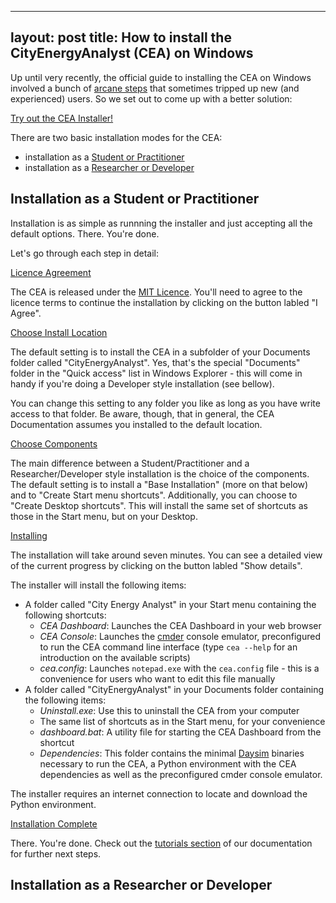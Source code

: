 
---
layout: post
title: How to install the CityEnergyAnalyst (CEA) on Windows
---

Up until very recently, the official guide to installing the CEA on Windows involved a bunch of [arcane steps](https://city-energy-analyst.readthedocs.io/en/latest/installation-on-windows-manual.html) that sometimes tripped up new (and experienced) users. So we set out to come up with a better solution:

[Try out the CEA Installer!](https://cityenergyanalyst.com/tryit)

There are two basic installation modes for the CEA:

- installation as a [Student or Practitioner](https://city-energy-analyst.readthedocs.io/en/latest/user-personas.html)
- installation as a [Researcher or Developer](https://city-energy-analyst.readthedocs.io/en/latest/user-personas.html)

## Installation as a Student or Practitioner

Installation is as simple as runnning the installer and just accepting all the default options. There. You're done.

Let's go through each step in detail:

[Licence Agreement]({{site.url}}/images/2019-05-15-installing-cea-on-windows/licence-agreement.png)

The CEA is released under the [MIT Licence](https://en.wikipedia.org/wiki/MIT_License). You'll need to agree to the licence terms to continue the installation by clicking on the button labled "I Agree".

[Choose Install Location]({{site.url}}/images/2019-05-15-installing-cea-on-windows/choose-install-location.png)

The default setting is to install the CEA in a subfolder of your Documents folder called "CityEnergyAnalyst". Yes, that's the special "Documents" folder in the "Quick access" list in Windows Explorer - this will come in handy if you're doing a Developer style installation (see bellow).

You can change this setting to any folder you like as long as you have write access to that folder. Be aware, though, that in general, the CEA Documentation assumes you installed to the default location.

[Choose Components]({{site.url}}/images/2019-05-15-installing-cea-on-windows/choose-components.png)

The main difference between a Student/Practitioner and a Researcher/Developer style installation is the choice of the components. The default setting is to install a "Base Installation" (more on that below) and to "Create Start menu shortcuts". Additionally, you can choose to "Create Desktop shortcuts". This will install the same set of shortcuts as those in the Start menu, but on your Desktop.

[Installing]({{site.url}}/images/2019-05-15-installing-cea-on-windows/installing.png)

The installation will take around seven minutes. You can see a detailed view of the current progress by clicking on the button labled "Show details".

The installer will install the following items:

- A folder called "City Energy Analyst" in your Start menu containing the following shortcuts:
  - _CEA Dashboard_: Launches the CEA Dashboard in your web browser
  - _CEA Console_: Launches the [cmder](https://cmder.net/) console emulator, preconfigured to run the CEA command line interface (type `cea --help` for an introduction on the available scripts)
  - _cea.config_: Launches `notepad.exe` with the `cea.config` file - this is a convenience for users who want to edit this file manually
- A folder called "CityEnergyAnalyst" in your Documents folder containing the following items:
  - _Uninstall.exe_: Use this to uninstall the CEA from your computer
  - The same list of shortcuts as in the Start menu, for your convenience
  - _dashboard.bat_: A utility file for starting the CEA Dashboard from the shortcut
  - _Dependencies_: This folder contains the minimal [Daysim](http://daysim.ning.com/) binaries necessary to run the CEA, a Python environment with the CEA dependencies as well as the preconfigured cmder console emulator.

The installer requires an internet connection to locate and download the Python environment.

[Installation Complete]({{site.url}}/images/2019-05-15-installing-cea-on-windows/installation-complete.png)

There. You're done. Check out the [tutorials section](https://city-energy-analyst.readthedocs.io/en/latest/tutorials.html) of our documentation for further next steps.


## Installation as a Researcher or Developer

